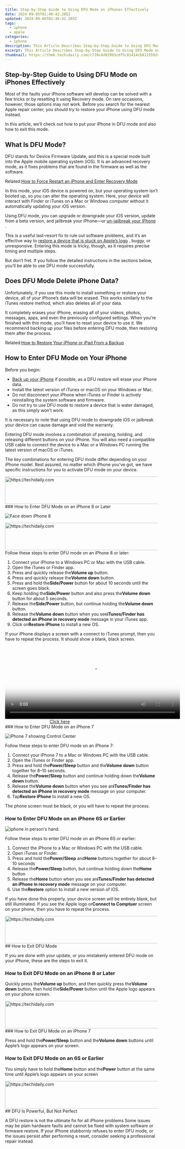 ```yaml
---
title: Step-by-Step Guide to Using DFU Mode on iPhones Effectively
date: 2024-09-05T02:40:42.205Z
updated: 2024-09-06T02:40:42.205Z
tags:
  - iphone
  - apple
categories:
  - iphone
description: This Article Describes Step-by-Step Guide to Using DFU Mode on iPhones Effectively
excerpt: This Article Describes Step-by-Step Guide to Using DFU Mode on iPhones Effectively
thumbnail: https://thmb.techidaily.com/c739c4d92993cdf5c81414cb8125592c32746d89c1607964f11f2698f737ca9b.png
---
```


## Step-by-Step Guide to Using DFU Mode on iPhones Effectively

 Most of the faults your iPhone software will develop can be solved with a few tricks or by resetting it using Recovery mode. On rare occasions, however, those options may not work. Before you search for the nearest Apple repair center, you should try to restore your iPhone using DFU mode instead.

 In this article, we’ll check out how to put your iPhone in DFU mode and also how to exit this mode.

## What Is DFU Mode?

 DFU stands for Device Firmware Update, and this is a special mode built into the Apple mobile operating system (iOS). It is an advanced recovery mode, as it fixes problems that are found in the firmware as well as the software.

 Related:[How to Force Restart an iPhone and Enter Recovery Mode](https://www.makeuseof.com/tag/restart-iphone-recovery-mode/)

 In this mode, your iOS device is powered on, but your operating system isn’t booted up, so you can alter the operating system. Here, your device will interact with Finder or iTunes on a Mac or Windows computer without it automatically updating your iOS version.

 Using DFU mode, you can upgrade or downgrade your iOS version, update from a beta version, and jailbreak your iPhone—or [un-jailbreak your iPhone](https://www.makeuseof.com/tag/update-restore-jailbroken-iphone-ipad-stock-right-way/) .

 This is a useful last-resort fix to rule out software problems, and it’s an effective way to [restore a device that is stuck on Apple’s logo](https://www.makeuseof.com/fix-iphone-stuck-apple-logo/) , buggy, or unresponsive. Entering this mode is tricky, though, as it requires precise timing and multiple steps.

 But don’t fret. If you follow the detailed instructions in the sections below, you’ll be able to use DFU mode successfully.

## Does DFU Mode Delete iPhone Data?

 Unfortunately, if you use this mode to install something or restore your device, all of your iPhone’s data will be erased. This works similarly to the iTunes restore method, which also deletes all of your data.

 It completely erases your iPhone, erasing all of your videos, photos, messages, apps, and even the previously configured settings. When you’re finished with this mode, you’ll have to reset your device to use it. We recommend backing up your files before entering DFU mode, then restoring them after the process.

 Related:[How to Restore Your iPhone or iPad From a Backup](https://www.makeuseof.com/tag/restore-iphone-ipad-from-backup/)

## How to Enter DFU Mode on Your iPhone

Before you begin:

* [Back up your iPhone](https://www.makeuseof.com/tag/how-to-backup-iphone-ipad/) if possible, as a DFU restore will erase your iPhone data.
* Install the latest version of iTunes or macOS on your Windows or Mac.
* Do not disconnect your iPhone when iTunes or Finder is actively reinstalling the system software and firmware.
* Do not try to use DFU mode to restore a device that is water damaged, as this simply won’t work.

 It is necessary to note that using DFU mode to downgrade iOS or jailbreak your device can cause damage and void the warranty.

 Entering DFU mode involves a combination of pressing, holding, and releasing different buttons on your iPhone. You will also need a compatible USB cable to connect the device to a Mac or a Windows PC running the latest version of macOS or iTunes.

 The key combinations for entering DFU mode differ depending on your iPhone model. Rest assured, no matter which iPhone you’ve got, we have specific instructions for you to activate DFU mode on your device.

<!-- affiliate ads begin -->
<a href="https://aligracehair.sjv.io/c/5597632/1959764/19272" target="_top" id="1959764">
  <img src="//a.impactradius-go.com/display-ad/19272-1959764" border="0" alt="https://techidaily.com" width="728" height="90"/>
</a>
<img height="0" width="0" src="https://aligracehair.sjv.io/i/5597632/1959764/19272" style="position:absolute;visibility:hidden;" border="0" />
<!-- affiliate ads end -->
### How to Enter DFU Mode on an iPhone 8 or Later

![Face down iPhone 8](https://static1.makeuseofimages.com/wordpress/wp-content/uploads/2021/09/omar-al-ghosson-qSnlkqPCj-4-unsplash.jpg)

<!-- affiliate ads begin -->
<a href="https://appsumo.8odi.net/c/5597632/2044586/7443" target="_top" id="2044586">
  <img src="//a.impactradius-go.com/display-ad/7443-2044586" border="0" alt="https://techidaily.com" width="728" height="90"/>
</a>
<img height="0" width="0" src="https://appsumo.8odi.net/i/5597632/2044586/7443" style="position:absolute;visibility:hidden;" border="0" />
<!-- affiliate ads end -->
Follow these steps to enter DFU mode on an iPhone 8 or later:

1. Connect your iPhone to a Windows PC or Mac with the USB cable.
2. Open the iTunes or Finder app.
3. Press and quickly release the**Volume up** button.
4. Press and quickly release the**Volume down** button.
5. Press and hold the**Side/Power** button for about 10 seconds until the screen goes black.
6. Keep holding the**Side/Power** button and also press the**Volume down** button for about 5 seconds.
7. Release the**Side/Power** button, but continue holding the**Volume down** button.
8. Release the**Volume down** button when you see**iTunes/Finder has detected an iPhone in recovery mode** message in your iTunes app.
9. Click on**Restore iPhone** to install a new OS.

 If your iPhone displays a screen with a connect to iTunes prompt, then you have to repeat the process. It should show a blank, black screen.

<!-- affiliate ads begin -->
<span id="1983475">
					<video width="576" height="240" style="cursor:pointer"
           poster="//a.impactradius-go.com/display-clicktoplayimage/1983475.png"
           onclick="if(!this.playClicked){this.play();this.setAttribute('controls',true);this.playClicked=true;}">
	   <source src="//a.impactradius-go.com/display-ad/22993-1983475">
	   <img src="//a.impactradius-go.com/display-clicktoplayimage/1983475.png" style="border: none; height: 100%; width: 100%; object-fit: contain">
	</video>
	<div style="width:360px;text-align:center"><a href="javascript:window.open(decodeURIComponent('https%3A%2F%2Fhomestyler.sjv.io%2Fc%2F5597632%2F1983475%2F22993'), '_blank');void(0);">Click here</a></div>
</span>
<img height="0" width="0" src="https://imp.pxf.io/i/5597632/1983475/22993" style="position:absolute;visibility:hidden;" border="0" />
<!-- affiliate ads end -->
### How to Enter DFU Mode on an iPhone 7

![iPhone 7 showing Control Center](https://static1.makeuseofimages.com/wordpress/wp-content/uploads/2021/09/sara-kurfess-uKZ-gD0Omuk-unsplash.jpg)

Follow these steps to enter DFU mode on an iPhone 7:

1. Connect your iPhone 7 to a Mac or Windows PC with the USB cable.
2. Open the iTunes or Finder app.
3. Press and hold the**Power/Sleep** button and the**Volume down** button together for 8–10 seconds.
4. Release the**Power/Sleep** button and continue holding down the**Volume down** button.
5. Release the**Volume down** button when you see an**iTunes/Finder has detected an iPhone in recovery mode** message on your computer.
6. Tap**Restore iPhone** to install a new OS.

The phone screen must be black, or you will have to repeat the process.

### How to Enter DFU Mode on an iPhone 6S or Earlier

![iphone in person's hand.](https://static1.makeuseofimages.com/wordpress/wp-content/uploads/2021/09/michael-weidemann-1XXqGbkRJD8-unsplash.jpg)

Follow these steps to enter DFU mode on an iPhone 6S or earlier:

1. Connect the iPhone to a Mac or Windows PC with the USB cable.
2. Open iTunes or Finder.
3. Press and hold the**Power/Sleep** and**Home** buttons together for about 8–10 seconds
4. Release the**Power/Sleep** button, but continue holding down the**Home** button
5. Release the**Home** button when you see an**iTunes/Finder has detected an iPhone in recovery mode** message on your computer.
6. Use the**Restore** option to install a new version of iOS.

 If you have done this properly, your device screen will be entirely blank, but still illuminated. If you see the Apple logo or**Connect to Comptuer** screen on your phone, then you have to repeat the process.

<!-- affiliate ads begin -->
<a href="https://aligracehair.sjv.io/c/5597632/1884002/19272" target="_top" id="1884002">
  <img src="//a.impactradius-go.com/display-ad/19272-1884002" border="0" alt="https://techidaily.com" width="728" height="90"/>
</a>
<img height="0" width="0" src="https://aligracehair.sjv.io/i/5597632/1884002/19272" style="position:absolute;visibility:hidden;" border="0" />
<!-- affiliate ads end -->
## How to Exit DFU Mode

 If you are done with your update, or you mistakenly entered DFU mode on your iPhone, these are the steps to exit it.

### How to Exit DFU Mode on an iPhone 8 or Later

 Quickly press the**Volume up** button, and then quickly press the**Volume down** button, then hold the**Side/Power** button until the Apple logo appears on your phone screen.

<!-- affiliate ads begin -->
<a href="https://appsumo.8odi.net/c/5597632/2118306/7443" target="_top" id="2118306">
  <img src="//a.impactradius-go.com/display-ad/7443-2118306" border="0" alt="https://techidaily.com" width="728" height="90"/>
</a>
<img height="0" width="0" src="https://appsumo.8odi.net/i/5597632/2118306/7443" style="position:absolute;visibility:hidden;" border="0" />
<!-- affiliate ads end -->
### How to Exit DFU Mode on an iPhone 7

 Press and hold the**Power/Sleep** button and the**Volume down** buttons until Apple’s logo appears on your screen.

### How to Exit DFU Mode on an 6S or Earlier

 You simply have to hold the**Home** button and the**Power** button at the same time until Apple’s logo appears on your screen

<!-- affiliate ads begin -->
<a href="https://appsumo.8odi.net/c/5597632/2068417/7443" target="_top" id="2068417">
  <img src="//a.impactradius-go.com/display-ad/7443-2068417" border="0" alt="https://techidaily.com" width="728" height="90"/>
</a>
<img height="0" width="0" src="https://appsumo.8odi.net/i/5597632/2068417/7443" style="position:absolute;visibility:hidden;" border="0" />
<!-- affiliate ads end -->
## DFU Is Powerful, But Not Perfect

 A DFU restore is not the ultimate fix for all iPhone problems Some issues may be plain hardware faults and cannot be fixed with system software or firmware restore. If your iPhone stubbornly refuses to enter DFU mode, or the issues persist after performing a reset, consider seeking a professional repair instead.

<ins class="adsbygoogle"
     style="display:block"
     data-ad-format="autorelaxed"
     data-ad-client="ca-pub-7571918770474297"
     data-ad-slot="1223367746"></ins>



<ins class="adsbygoogle"
     style="display:block"
     data-ad-client="ca-pub-7571918770474297"
     data-ad-slot="8358498916"
     data-ad-format="auto"
     data-full-width-responsive="true"></ins>


